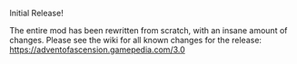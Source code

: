 Initial Release!

The entire mod has been rewritten from scratch, with an insane amount of changes.
Please see the wiki for all known changes for the release:
https://adventofascension.gamepedia.com/3.0
